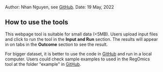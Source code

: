 Author: Nhan Nguyen, see [GitHub](https://github.com/NhanNguyen000/RegOmics).
Date: 19 May, 2022

## How to use the tools
This webpage tool is suitable for small data (<5MB). Users upload input files and click to run the tool in the **Input and Run** section. The results will appear in on tabs in the **Outcome** section to see the result.

For bigger dataset, it is better to use the code in [GitHub](https://github.com/NhanNguyen000/RegOmics) and run in a local computer. Users could check sample examples to used in the RegOmics tool at the folder "example" in [GitHub](https://github.com/NhanNguyen000/RegOmics).

